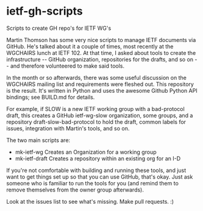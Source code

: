 # ietf-gh-scripts
Scripts to create GH repo's for IETF WG's

Martin Thomson has some very nice scripts to manage IETF documents via
GitHub. He's talked about it a couple of times, most recently at the
WGCHAIRS lunch at IETF 102. At that time, I asked about tools to create
the infrastructure -- GitHub organization, repositories for the drafts,
and so on -- and therefore volunteered to make said tools.

In the month or so afterwards, there was some useful discussion on the
WGCHAIRS mailing list and requirements were fleshed out. This repository is
the result. It's written in Python and uses the awesome Github Python API
bindings; see BUILD.md for details.

For example, if SLOW is a new IETF working group with a bad-protocol draft,
this creates a GitHub ietf-wg-slow organization, some groups, and a repository
draft-slow-bad-protocol to hold the draft, common labels for issues,
integration with Martin's tools, and so on.

The two main scripts are:

- mk-ietf-wg Creates an Organization for a working group
- mk-ietf-draft Creates a repository within an existing org for an I-D

If you're not comfortable with building and running these tools, and just want
to get things set up so that you can use GitHub, that's okay.  Just ask
someone who is familiar to run the tools for you (and remind them to remove
themselves from the owner group afterwards).

Look at the issues list to see what's missing.  Make pull requests. :)


